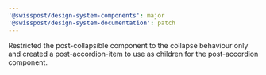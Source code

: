 ```yaml
---
'@swisspost/design-system-components': major
'@swisspost/design-system-documentation': patch
---
```


Restricted the post-collapsible component to the collapse behaviour only and created a post-accordion-item to use as children for the post-accordion component.
